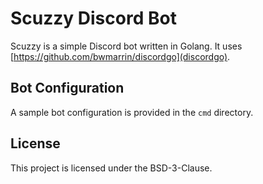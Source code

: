 # Scuzzy Discord Bot

Scuzzy is a simple Discord bot written in Golang. It uses [https://github.com/bwmarrin/discordgo](discordgo).

## Bot Configuration
A sample bot configuration is provided in the `cmd` directory.

## License
This project is licensed under the BSD-3-Clause.
